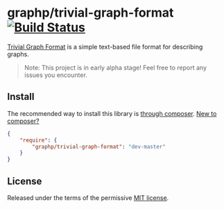 # graphp/trivial-graph-format [![Build Status](https://travis-ci.org/graphp/trivial-graph-format.svg?branch=master)](https://travis-ci.org/graphp/trivial-graph-format)

[Trivial Graph Format](http://en.wikipedia.org/wiki/Trivial_Graph_Format) is a simple text-based file format for describing graphs.

> Note: This project is in early alpha stage! Feel free to report any issues you encounter.

## Install

The recommended way to install this library is [through composer](http://getcomposer.org). [New to composer?](http://getcomposer.org/doc/00-intro.md)

```JSON
{
    "require": {
        "graphp/trivial-graph-format": "dev-master"
    }
}
```

## License

Released under the terms of the permissive [MIT license](http://opensource.org/licenses/MIT).
